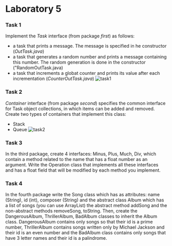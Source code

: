 # Laboratory 5

### Task 1

Implement the *Task* interface (from package *first*) as follows:
  * a task that prints a message. The message is specified in he constructor (*OutTask.java*)
  * a task that generates a random number and prints a message containing this number. The random generation is done in the constructor ("RandomOutTask.java)
  * a task that increments a globat counter and prints its value after each incrementation (*CounterOutTask.java*)
  ![task1](https://ocw.cs.pub.ro/courses/_media/poo-ca-cd/laboratoare/clase-abstracte-interfete/ex1.png?cache=)

### Task 2
*Container* interface (from package *second*) specifies the common interface for Task object collections, in which items can be added and removed. 
Create two types of containers that implement this class:
  * Stack 
  * Queue
  ![task2](https://ocw.cs.pub.ro/courses/_media/poo-ca-cd/laboratoare/clase-abstracte-interfete/ex2.png?cache=)
  
### Task 3

In the third package, create 4 interfaces: Minus, Plus, Much, Div, which contain a method related to the name that has a float number as an argument. 
Write the Operation class that implements all these interfaces and has a float field that will be modified by each method you implement.

### Task 4

In the fourth package write the Song class which has as attributes: name (String), id (int), composer (String) and the abstract class Album which has a list of songs 
(you can use ArrayList) the abstract method addSong and the non-abstract methods removeSong, toString. Then, create the DangerousAlbum, ThrillerAlbum, BadAlbum classes 
to inherit the Album class. DangerousAlbum contains only songs so that their id is a prime number, ThrillerAlbum contains songs written only by Michael Jackson and their id is
an even number and the BadAlbum class contains only songs that have 3 letter names and their id is a palindrome.


